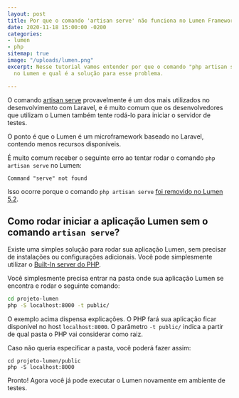 ```yaml
---
layout: post
title: Por que o comando 'artisan serve' não funciona no Lumen Framework?
date: 2020-11-18 15:00:00 -0200
categories:
- lumen
- php
sitemap: true
image: "/uploads/lumen.png"
excerpt: Nesse tutorial vamos entender por que o comando "php artisan serve" não funciona
  no Lumen e qual é a solução para esse problema.

---
```

O comando [artisan serve](blog/2019/08/17/truques-com-o-comando-php-artisan-serve) provavelmente é um dos mais utilizados no desenvolvimento com Laravel, e é muito comum que os desenvolvedores que utilizam o Lumen também tente rodá-lo para iniciar o servidor de testes.

O ponto é que o Lumen é um microframework baseado no Laravel, contendo menos recursos disponíveis.

É muito comum receber o seguinte erro ao tentar rodar o comando `php artisan serve` no Lumen:

```b
Command "serve" not found
```

Isso ocorre porque o comando `php artisan serve` [foi removido no Lumen 5.2](https://stackoverflow.com/questions/34692894/why-has-the-artisan-serve-command-been-removed-from-lumen-5-2).

## Como rodar iniciar a aplicação Lumen sem o comando `artisan serve`?

Existe uma simples solução para rodar sua aplicação Lumen, sem precisar de instalações ou configurações adicionais. Você pode simplesmente utilizar o [Built-In server do PHP](https://www.php.net/manual/pt_BR/features.commandline.webserver.php).

Você simplesmente precisa entrar na pasta onde sua aplicação Lumen se encontra e rodar o seguinte comando:

```bash
cd projeto-lumen
php -S localhost:8000 -t public/
```

O exemplo acima dispensa explicações. O PHP fará sua aplicação ficar disponível no host `localhost:8000`.  O parâmetro `-t public/` indica a partir de qual pasta o PHP vai considerar como raiz.

Caso não queria especificar a pasta, você poderá fazer assim:

    cd projeto-lumen/public
    php -S localhost:8000

Pronto! Agora você já pode executar o Lumen novamente em ambiente de testes.